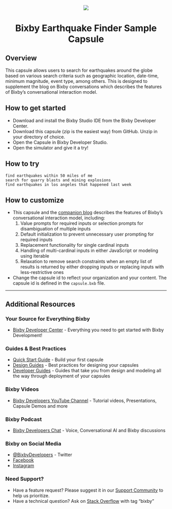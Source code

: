 <p align="Center">
  <img src="https://bixbydevelopers.com/dev/docs-assets/resources/dev-guide/bixby_logo_github-11221940070278028369.png">
  <br/>
  <h1 align="Center">Bixby Earthquake Finder Sample Capsule</h1>
</p>

## Overview
This capsule allows users to search for earthquakes around the globe based on various search criteria such as geographic location, date-time, minimum magnitude, event type, among others. This is designed to supplement the blog on Bixby conversations which describes the features of Bixby’s conversational interaction model.

## How to get started
* Download and install the Bixby Studio IDE from the Bixby Developer Center.
* Download this capsule (zip is the easiest way) from GitHub. Unzip in your directory of choice.
* Open the Capsule in Bixby Developer Studio.
* Open the simulator and give it a try!

## How to try
```
find earthquakes within 50 miles of me
search for quarry blasts and mining explosions
find earthquakes in los angeles that happened last week
```

## How to customize
* This capsule and the [companion blog](https://bixbydevelopers.com/dev/docs/dev-guide/developers/enhancing-UX.guiding-conversations) describes the features of Bixby’s conversational interaction model, including:
  1. Value prompts for required inputs or selection prompts for disambiguation of multiple inputs
  2. Default initialization to prevent unnecessary user prompting for required inputs
  3. Replacement functionality for single cardinal inputs
  4. Handling of multi-cardinal inputs in either JavaScript or modeling using iterable
  5. Relaxation to remove search constraints when an empty list of results is returned by either dropping inputs or replacing inputs with less-restrictive ones
* Change the capsule id to reflect your organization and your content. The capsule id is defined in the `capsule.bxb` file.

---

## Additional Resources

### Your Source for Everything Bixby
* [Bixby Developer Center](http://bixbydevelopers.com) - Everything you need to get started with Bixby Development!

### Guides & Best Practices
* [Quick Start Guide](https://bixbydevelopers.com/dev/docs/get-started/quick-start) - Build your first capsule
* [Design Guides](https://bixbydevelopers.com/dev/docs/dev-guide/design-guides) - Best practices for designing your capsules
* [Developer Guides](https://bixbydevelopers.com/dev/docs/dev-guide/developers) - Guides that take you from design and modeling all the way through deployment of your capsules

### Bixby Videos
* [Bixby Developers YouTube Channel](https://www.youtube.com/c/bixbydevelopers) - Tutorial videos, Presentations, Capsule Demos and more

### Bixby Podcast
* [Bixby Developers Chat](http://bixbydev.buzzsprout.com/) - Voice, Conversational AI and Bixby discussions 

### Bixby on Social Media
* [@BixbyDevelopers](https://twitter.com/bixbydevelopers) - Twitter
* [Facebook](https://facebook.com/BixbyDevelopers)
* [Instagram](https://www.instagram.com/bixbydevelopers/)

### Need Support?
* Have a feature request? Please suggest it in our [Support Community](https://support.bixbydevelopers.com/hc/en-us/community/topics/360000183273-Feature-Requests) to help us prioritize.
* Have a technical question? Ask on [Stack Overflow](https://stackoverflow.com/questions/tagged/bixby) with tag “bixby”
